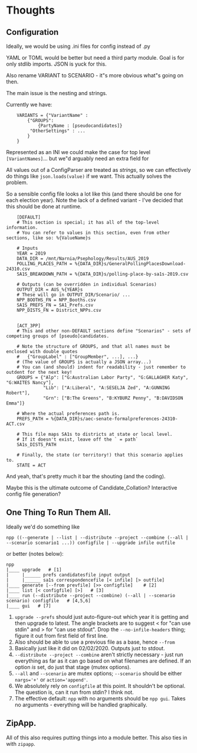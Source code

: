 # Thoughts

## Configuration

Ideally, we would be using .ini files for config instead of .py

YAML or TOML would be better but need a third party module. Goal is for only stdlib imports. JSON is yuck for this.

Also rename VARIANT to SCENARIO - it"s more obvious what"s going on then.

The main issue is the nesting and strings.

Currently we have:

        VARIANTS = {"VariantName" :
            {"GROUPS":
                {PartyName : [pseudocandidates]}
             "OtherSettings" : ...
            }
        }

Represented as an INI we could make the case for top level `[VariantNames]`... but we"d arguably need an extra field for

All values out of a ConfigParser are treated as *strings*, so we can effectively do things like `json.loads(value)` if we want. This actually solves the problem.

So a sensible config file looks a lot like this (and there should be one for each election year).
Note the lack of a defined variant - I've decided that this should be done at runtime.

        [DEFAULT]
        # This section is special; it has all of the top-level information.
        # You can refer to values in this section, even from other sections, like so: %{ValueName}s

        # Inputs        
        YEAR = 2019
        DATA_DIR = /mnt/Narnia/Psephology/Results/AUS_2019
        POLLING_PLACES_PATH = %{DATA_DIR}s/GeneralPollingPlacesDownload-24310.csv
        SA1S_BREAKDOWN_PATH = %{DATA_DIR}s/polling-place-by-sa1s-2019.csv

        # Outputs (can be overridden in individual Scenarios)
        OUTPUT_DIR = AUS_%{YEAR}s
        # These will go in OUTPUT_DIR/Scenario/ ...
        NPP_BOOTHS_FN = NPP_Booths.csv
        SA1S_PREFS_FN = SA1_Prefs.csv
        NPP_DISTS_FN = District_NPPs.csv


        [ACT_3PP]
        # This and other non-DEFAULT sections define "Scenarios" - sets of competing groups of [pseudo]candidates.

        # Note the structure of GROUPS, and that all names must be enclosed with double quotes
        #   {"GroupLabel" : ["GroupMember", ...], ...}
        # (The value of GROUPS is actually a JSON array...)
        # You can (and should) indent for readability - just remember to outdent for the next key!
        GROUPS = {"Alp": ["G:Australian Labor Party", "G:GALLAGHER Katy", "G:WAITES Nancy"],
                  "Lib": ["A:Liberal", "A:SESELJA Zed", "A:GUNNING Robert"],
                  "Grn": ["B:The Greens", "B:KYBURZ Penny", "B:DAVIDSON Emma"]}     

        # Where the actual preferences path is.
        PREFS_PATH = %{DATA_DIR}s/aec-senate-formalpreferences-24310-ACT.csv

        # This file maps SA1s to districts at state or local level.
        # If it doesn't exist, leave off the ` = path`
        SA1s_DISTS_PATH

        # Finally, the state (or territory!) that this scenario applies to.
        STATE = ACT

And yeah, that's pretty much it bar the shouting (and the coding).

Maybe this is the ultimate outcome of Candidate_Collation? Interactive config file generation?

## One Thing To Run Them All.

Ideally we'd do something like

    npp ((--generate | --list | --distribute --project --combine (--all | --scenario scenario1 ...)) configfile | --upgrade infile outfile

or better (notes below):

    npp
    |____ upgrade   # [1]
    |     |______ prefs candidatesfile input output
    |     |______ sa1s correspondencefile [< infile] [> outfile]
    |____ generate [--from prevfile] [>> configfile]    # [2]
    |____ list [< configfile] [>]   # [3]
    |____ run (--distribute --project --combine) (--all | --scenario scenario) configfile   # [4,5,6]
    |____ gui   # [7]

1. `upgrade --prefs` should just auto-figure-out which year it is getting and then upgrade to latest. The angle brackets are to suggest < for "can use stdin" and > for "can use stdout". Drop the `--no-infile-headers` thing; figure it out from first field of first line.
2. Also should be able to use a previous file as a base, hence `--from`
3. Basically just like it did on 02/02/2020. Outputs just to stdout.
4. `--distribute --project --combine` aren't strictly necessary - just run everything as far as it can go based on what filenames are defined. If an option *is* set, do just that stage (mutex options).
5. `--all` and `--scenario` are mutex options; `--scenario` should be either `nargs='+'` or `action='append'`.
6. We absolutely rely on `configfile` at this point. It shouldn't be optional. The question is, can it run from stdin? I think not.
7. The effective default: `npp` with no arguments should be `npp gui`. Takes no arguments - everything will be handled graphically.


## ZipApp.

All of this also requires putting things into a module better. This also ties in with `zipapp`.
